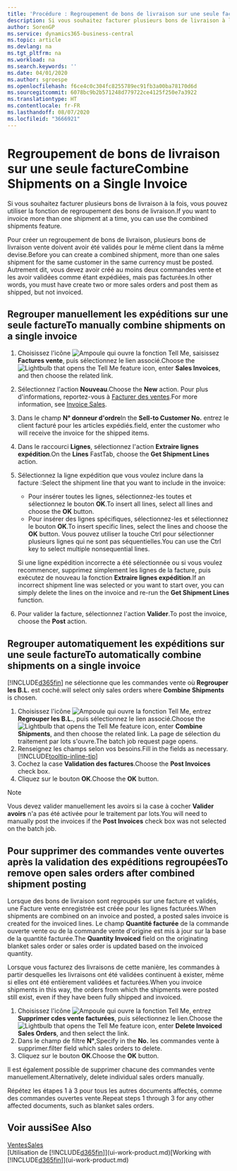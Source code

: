 ```yaml
---
title: 'Procédure : Regroupement de bons de livraison sur une seule facture | Microsoft Docs'
description: Si vous souhaitez facturer plusieurs bons de livraison à la fois, vous pouvez utiliser la fonction de regroupement des bons de livraison.
author: SorenGP
ms.service: dynamics365-business-central
ms.topic: article
ms.devlang: na
ms.tgt_pltfrm: na
ms.workload: na
ms.search.keywords: ''
ms.date: 04/01/2020
ms.author: sgroespe
ms.openlocfilehash: f6ce4c0c304fc8255789ec91fb3a00ba78170d6d
ms.sourcegitcommit: 6078bc9b2b571248d779722ce4125f250e7a3922
ms.translationtype: HT
ms.contentlocale: fr-FR
ms.lasthandoff: 08/07/2020
ms.locfileid: "3666921"
---
```

# <a name="combine-shipments-on-a-single-invoice"></a><span data-ttu-id="1d995-103">Regroupement de bons de livraison sur une seule facture</span><span class="sxs-lookup"><span data-stu-id="1d995-103">Combine Shipments on a Single Invoice</span></span>
<span data-ttu-id="1d995-104">Si vous souhaitez facturer plusieurs bons de livraison à la fois, vous pouvez utiliser la fonction de regroupement des bons de livraison.</span><span class="sxs-lookup"><span data-stu-id="1d995-104">If you want to invoice more than one shipment at a time, you can use the combined shipments feature.</span></span>  

<span data-ttu-id="1d995-105">Pour créer un regroupement de bons de livraison, plusieurs bons de livraison vente doivent avoir été validés pour le même client dans la même devise.</span><span class="sxs-lookup"><span data-stu-id="1d995-105">Before you can create a combined shipment, more than one sales shipment for the same customer in the same currency must be posted.</span></span> <span data-ttu-id="1d995-106">Autrement dit, vous devez avoir créé au moins deux commandes vente et les avoir validées comme étant expédiées, mais pas facturées.</span><span class="sxs-lookup"><span data-stu-id="1d995-106">In other words, you must have create two or more sales orders and post them as shipped, but not invoiced.</span></span> 

## <a name="to-manually-combine-shipments-on-a-single-invoice"></a><span data-ttu-id="1d995-107">Regrouper manuellement les expéditions sur une seule facture</span><span class="sxs-lookup"><span data-stu-id="1d995-107">To manually combine shipments on a single invoice</span></span>  
1. <span data-ttu-id="1d995-108">Choisissez l'icône ![Ampoule qui ouvre la fonction Tell Me](media/ui-search/search_small.png "Dites-moi ce que vous voulez faire"), saisissez **Factures vente**, puis sélectionnez le lien associé.</span><span class="sxs-lookup"><span data-stu-id="1d995-108">Choose the ![Lightbulb that opens the Tell Me feature](media/ui-search/search_small.png "Tell me what you want to do") icon, enter **Sales Invoices**, and then choose the related link.</span></span>  
2. <span data-ttu-id="1d995-109">Sélectionnez l'action **Nouveau**.</span><span class="sxs-lookup"><span data-stu-id="1d995-109">Choose the **New** action.</span></span> <span data-ttu-id="1d995-110">Pour plus d'informations, reportez-vous à [Facturer des ventes](sales-how-invoice-sales.md).</span><span class="sxs-lookup"><span data-stu-id="1d995-110">For more information, see [Invoice Sales](sales-how-invoice-sales.md).</span></span>
3. <span data-ttu-id="1d995-111">Dans le champ **N° donneur d'ordre**</span><span class="sxs-lookup"><span data-stu-id="1d995-111">In the **Sell-to Customer No.**</span></span> <span data-ttu-id="1d995-112">entrez le client facturé pour les articles expédiés.</span><span class="sxs-lookup"><span data-stu-id="1d995-112">field, enter the customer who will receive the invoice for the shipped items.</span></span>  
4. <span data-ttu-id="1d995-113">Dans le raccourci **Lignes**, sélectionnez l'action **Extraire lignes expédition**.</span><span class="sxs-lookup"><span data-stu-id="1d995-113">On the **Lines** FastTab, choose the **Get Shipment Lines** action.</span></span>  
5. <span data-ttu-id="1d995-114">Sélectionnez la ligne expédition que vous voulez inclure dans la facture :</span><span class="sxs-lookup"><span data-stu-id="1d995-114">Select the shipment line that you want to include in the invoice:</span></span>  

    - <span data-ttu-id="1d995-115">Pour insérer toutes les lignes, sélectionnez-les toutes et sélectionnez le bouton **OK**.</span><span class="sxs-lookup"><span data-stu-id="1d995-115">To insert all lines, select all lines and choose the **OK** button.</span></span>  
    - <span data-ttu-id="1d995-116">Pour insérer des lignes spécifiques, sélectionnez-les et sélectionnez le bouton **OK**.</span><span class="sxs-lookup"><span data-stu-id="1d995-116">To insert specific lines, select the lines and choose the **OK** button.</span></span> <span data-ttu-id="1d995-117">Vous pouvez utiliser la touche Ctrl pour sélectionner plusieurs lignes qui ne sont pas séquentielles.</span><span class="sxs-lookup"><span data-stu-id="1d995-117">You can use the Ctrl key to select multiple nonsequential lines.</span></span>  

    <span data-ttu-id="1d995-118">Si une ligne expédition incorrecte a été sélectionnée ou si vous voulez recommencer, supprimez simplement les lignes de la facture, puis exécutez de nouveau la fonction **Extraire lignes expédition**.</span><span class="sxs-lookup"><span data-stu-id="1d995-118">If an incorrect shipment line was selected or you want to start over, you can simply delete the lines on the invoice and re-run the **Get Shipment Lines** function.</span></span>  
7. <span data-ttu-id="1d995-119">Pour valider la facture, sélectionnez l'action **Valider**.</span><span class="sxs-lookup"><span data-stu-id="1d995-119">To post the invoice, choose the **Post** action.</span></span>  

## <a name="to-automatically-combine-shipments-on-a-single-invoice"></a><span data-ttu-id="1d995-120">Regrouper automatiquement les expéditions sur une seule facture</span><span class="sxs-lookup"><span data-stu-id="1d995-120">To automatically combine shipments on a single invoice</span></span>  
[!INCLUDE[d365fin](includes/d365fin_md.md)] <span data-ttu-id="1d995-121">ne sélectionne que les commandes vente où **Regrouper les B.L.** est coché.</span><span class="sxs-lookup"><span data-stu-id="1d995-121">will select only sales orders where **Combine Shipments** is chosen.</span></span> 

1. <span data-ttu-id="1d995-122">Choisissez l'icône ![Ampoule qui ouvre la fonction Tell Me](media/ui-search/search_small.png "Dites-moi ce que vous voulez faire"), entrez **Regrouper les B.L.**, puis sélectionnez le lien associé.</span><span class="sxs-lookup"><span data-stu-id="1d995-122">Choose the ![Lightbulb that opens the Tell Me feature](media/ui-search/search_small.png "Tell me what you want to do") icon, enter **Combine Shipments**, and then choose the related link.</span></span> <span data-ttu-id="1d995-123">La page de sélection du traitement par lots s'ouvre.</span><span class="sxs-lookup"><span data-stu-id="1d995-123">The batch job request page opens.</span></span>  
2. <span data-ttu-id="1d995-124">Renseignez les champs selon vos besoins.</span><span class="sxs-lookup"><span data-stu-id="1d995-124">Fill in the fields as necessary.</span></span> [!INCLUDE[tooltip-inline-tip](includes/tooltip-inline-tip_md.md)]
3. <span data-ttu-id="1d995-125">Cochez la case **Validation des factures**.</span><span class="sxs-lookup"><span data-stu-id="1d995-125">Choose the **Post Invoices** check box.</span></span>  
4. <span data-ttu-id="1d995-126">Cliquez sur le bouton **OK**.</span><span class="sxs-lookup"><span data-stu-id="1d995-126">Choose the **OK** button.</span></span>  

> [!NOTE]  
>  <span data-ttu-id="1d995-127">Vous devez valider manuellement les avoirs si la case à cocher **Valider avoirs** n'a pas été activée pour le traitement par lots.</span><span class="sxs-lookup"><span data-stu-id="1d995-127">You will need to manually post the invoices if the **Post Invoices** check box was not selected on the batch job.</span></span>  

## <a name="to-remove-open-sales-orders-after-combined-shipment-posting"></a><span data-ttu-id="1d995-128">Pour supprimer des commandes vente ouvertes après la validation des expéditions regroupées</span><span class="sxs-lookup"><span data-stu-id="1d995-128">To remove open sales orders after combined shipment posting</span></span> 
<span data-ttu-id="1d995-129">Lorsque des bons de livraison sont regroupés sur une facture et validés, une Facture vente enregistrée est créée pour les lignes facturées.</span><span class="sxs-lookup"><span data-stu-id="1d995-129">When shipments are combined on an invoice and posted, a posted sales invoice is created for the invoiced lines.</span></span> <span data-ttu-id="1d995-130">Le champ **Quantité facturée** de la commande ouverte vente ou de la commande vente d'origine est mis à jour sur la base de la quantité facturée.</span><span class="sxs-lookup"><span data-stu-id="1d995-130">The **Quantity Invoiced** field on the originating blanket sales order or sales order is updated based on the invoiced quantity.</span></span>  

<span data-ttu-id="1d995-131">Lorsque vous facturez des livraisons de cette manière, les commandes à partir desquelles les livraisons ont été validées continuent à exister, même si elles ont été entièrement validées et facturées.</span><span class="sxs-lookup"><span data-stu-id="1d995-131">When you invoice shipments in this way, the orders from which the shipments were posted still exist, even if they have been fully shipped and invoiced.</span></span>   

1. <span data-ttu-id="1d995-132">Choisissez l'icône ![Ampoule qui ouvre la fonction Tell Me](media/ui-search/search_small.png "Dites-moi ce que vous voulez faire"), entrez **Supprimer cdes vente facturées**, puis sélectionnez le lien.</span><span class="sxs-lookup"><span data-stu-id="1d995-132">Choose the ![Lightbulb that opens the Tell Me feature](media/ui-search/search_small.png "Tell me what you want to do") icon, enter **Delete Invoiced Sales Orders**, and then select the link.</span></span>  
2. <span data-ttu-id="1d995-133">Dans le champ de filtre **N°**,</span><span class="sxs-lookup"><span data-stu-id="1d995-133">Specify in the **No.**</span></span> <span data-ttu-id="1d995-134">les commandes vente à supprimer.</span><span class="sxs-lookup"><span data-stu-id="1d995-134">filter field which sales orders to delete.</span></span>  
3. <span data-ttu-id="1d995-135">Cliquez sur le bouton **OK**.</span><span class="sxs-lookup"><span data-stu-id="1d995-135">Choose the **OK** button.</span></span>  

<span data-ttu-id="1d995-136">Il est également possible de supprimer chacune des commandes vente manuellement.</span><span class="sxs-lookup"><span data-stu-id="1d995-136">Alternatively, delete individual sales orders manually.</span></span>  

<span data-ttu-id="1d995-137">Répétez les étapes 1 à 3 pour tous les autres documents affectés, comme des commandes ouvertes vente.</span><span class="sxs-lookup"><span data-stu-id="1d995-137">Repeat steps 1 through 3 for any other affected documents, such as blanket sales orders.</span></span>

## <a name="see-also"></a><span data-ttu-id="1d995-138">Voir aussi</span><span class="sxs-lookup"><span data-stu-id="1d995-138">See Also</span></span>  
[<span data-ttu-id="1d995-139">Ventes</span><span class="sxs-lookup"><span data-stu-id="1d995-139">Sales</span></span>](sales-manage-sales.md)  
<span data-ttu-id="1d995-140">[Utilisation de [!INCLUDE[d365fin](includes/d365fin_md.md)]](ui-work-product.md)</span><span class="sxs-lookup"><span data-stu-id="1d995-140">[Working with [!INCLUDE[d365fin](includes/d365fin_md.md)]](ui-work-product.md)</span></span>
